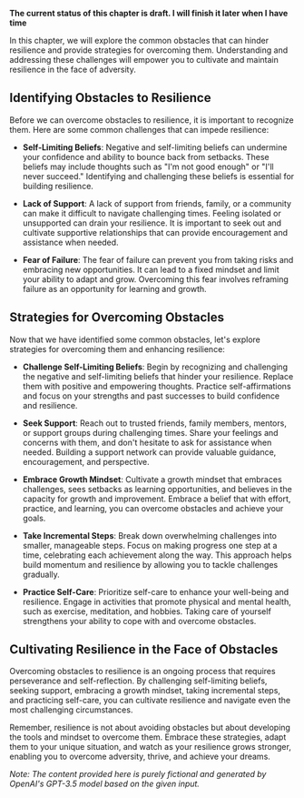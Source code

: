 **The current status of this chapter is draft. I will finish it later when I have time**

In this chapter, we will explore the common obstacles that can hinder resilience and provide strategies for overcoming them. Understanding and addressing these challenges will empower you to cultivate and maintain resilience in the face of adversity.

Identifying Obstacles to Resilience
-----------------------------------

Before we can overcome obstacles to resilience, it is important to recognize them. Here are some common challenges that can impede resilience:

* **Self-Limiting Beliefs**: Negative and self-limiting beliefs can undermine your confidence and ability to bounce back from setbacks. These beliefs may include thoughts such as "I'm not good enough" or "I'll never succeed." Identifying and challenging these beliefs is essential for building resilience.

* **Lack of Support**: A lack of support from friends, family, or a community can make it difficult to navigate challenging times. Feeling isolated or unsupported can drain your resilience. It is important to seek out and cultivate supportive relationships that can provide encouragement and assistance when needed.

* **Fear of Failure**: The fear of failure can prevent you from taking risks and embracing new opportunities. It can lead to a fixed mindset and limit your ability to adapt and grow. Overcoming this fear involves reframing failure as an opportunity for learning and growth.

Strategies for Overcoming Obstacles
-----------------------------------

Now that we have identified some common obstacles, let's explore strategies for overcoming them and enhancing resilience:

* **Challenge Self-Limiting Beliefs**: Begin by recognizing and challenging the negative and self-limiting beliefs that hinder your resilience. Replace them with positive and empowering thoughts. Practice self-affirmations and focus on your strengths and past successes to build confidence and resilience.

* **Seek Support**: Reach out to trusted friends, family members, mentors, or support groups during challenging times. Share your feelings and concerns with them, and don't hesitate to ask for assistance when needed. Building a support network can provide valuable guidance, encouragement, and perspective.

* **Embrace Growth Mindset**: Cultivate a growth mindset that embraces challenges, sees setbacks as learning opportunities, and believes in the capacity for growth and improvement. Embrace a belief that with effort, practice, and learning, you can overcome obstacles and achieve your goals.

* **Take Incremental Steps**: Break down overwhelming challenges into smaller, manageable steps. Focus on making progress one step at a time, celebrating each achievement along the way. This approach helps build momentum and resilience by allowing you to tackle challenges gradually.

* **Practice Self-Care**: Prioritize self-care to enhance your well-being and resilience. Engage in activities that promote physical and mental health, such as exercise, meditation, and hobbies. Taking care of yourself strengthens your ability to cope with and overcome obstacles.

Cultivating Resilience in the Face of Obstacles
-----------------------------------------------

Overcoming obstacles to resilience is an ongoing process that requires perseverance and self-reflection. By challenging self-limiting beliefs, seeking support, embracing a growth mindset, taking incremental steps, and practicing self-care, you can cultivate resilience and navigate even the most challenging circumstances.

Remember, resilience is not about avoiding obstacles but about developing the tools and mindset to overcome them. Embrace these strategies, adapt them to your unique situation, and watch as your resilience grows stronger, enabling you to overcome adversity, thrive, and achieve your dreams.

*Note: The content provided here is purely fictional and generated by OpenAI's GPT-3.5 model based on the given input.*
